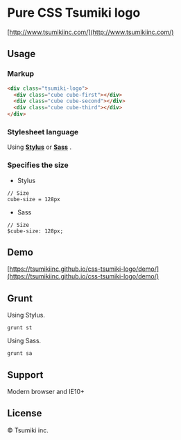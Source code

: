# Pure CSS Tsumiki logo

[http://www.tsumikiinc.com/](http://www.tsumikiinc.com/)

## Usage

### Markup

```html
<div class="tsumiki-logo">
  <div class="cube cube-first"></div>
  <div class="cube cube-second"></div>
  <div class="cube cube-third"></div>
</div>
```

### Stylesheet language

Using **[Stylus](http://learnboost.github.io/stylus/)** or **[Sass](http://sass-lang.com/)** .

### Specifies the size


* Stylus

```
// Size
cube-size = 128px
```

* Sass

```
// Size
$cube-size: 128px;
```

## Demo

[https://tsumikiinc.github.io/css-tsumiki-logo/demo/](https://tsumikiinc.github.io/css-tsumiki-logo/demo/)

## Grunt

Using Stylus.

```
grunt st
```

Using Sass.

```
grunt sa
```

## Support

Modern browser and IE10+

## License

© Tsumiki inc.